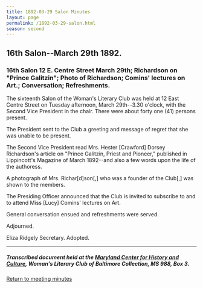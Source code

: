 ```yaml
---
title: 1892-03-29 Salon Minutes
layout: page
permalink: /1892-03-29-salon.html
season: second
---
```


<style>
    #maincontent{
        font-size:1.4em;
    }
</style>
## 16th Salon--March 29th 1892.

### 16th Salon 12 E. Centre Street March 29th; Richardson on "Prince Galitzin"; Photo of Richardson; Comins' lectures on Art.; Conversation; Refreshments.

The sixteenth Salon of the Woman's Literary Club was held at 12 East Centre Street on Tuesday afternoon, March 29th--3.30 o'clock, with the Second Vice President in the chair. There were about forty one (41) persons present.

The President sent to the Club a greeting and message of regret that she was unable to be present.

The Second Vice President read Mrs. Hester [Crawford] Dorsey Richardson's  article on "Prince Galitzin, Priest and Pioneer,” published in Lippincott's Magazine of March 1892--and also a few words upon the life of the authoress.

A photograph of Mrs. Richar[d]son[,] who was a founder of the Club[,] was shown to the members.

The Presiding Officer announced that the Club is invited to subscribe to and to attend Miss [Lucy] Comins' lectures on Art.

General conversation ensued and refreshments were served.

Adjourned.

Eliza Ridgely
Secretary.
Adopted.

<hr>

##### Transcribed document held at the [Maryland Center for History and Culture](http://mdhs.org/), Woman's Literary Club of Baltimore Collection, MS 988, Box 3. 

[Return to meeting minutes](https://elizajames.github.io/WLCB_draft/search/index.html?q=%2Bseason%3Asecond)